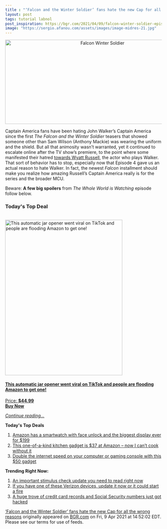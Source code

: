 ```yaml
---
title : "‘Falcon and the Winter Soldier’ fans hate the new Cap for all the wrong reasons"
layout: post
tags: tutorial labnol
post_inspiration: https://bgr.com/2021/04/09/falcon-winter-soldier-episode-4-review-john-walker-captain-america-amazing/
image: "https://sergio.afanou.com/assets/images/image-midres-21.jpg"
---
```


<center><a href="https://bgr.com/2021/04/09/falcon-winter-soldier-episode-4-review-john-walker-captain-america-amazing/" class="bgr-rss-featured-image bgr-rss-test-class"><img loading="lazy" width="610" height="271" src="https://bgr.com/wp-content/uploads/2021/04/falcon-winter-soldier-john-walker-wyatt-russell.jpg?quality=70&amp;strip=all&amp;w=610" class="attachment-feed_normal size-feed_normal wp-post-image" alt="Falcon Winter Soldier" loading="lazy" srcset="https://bgr.com/wp-content/uploads/2021/04/falcon-winter-soldier-john-walker-wyatt-russell.jpg 1600w, https://bgr.com/wp-content/uploads/2021/04/falcon-winter-soldier-john-walker-wyatt-russell.jpg?resize=150,67 150w, https://bgr.com/wp-content/uploads/2021/04/falcon-winter-soldier-john-walker-wyatt-russell.jpg?resize=300,133 300w, https://bgr.com/wp-content/uploads/2021/04/falcon-winter-soldier-john-walker-wyatt-russell.jpg?resize=768,341 768w, https://bgr.com/wp-content/uploads/2021/04/falcon-winter-soldier-john-walker-wyatt-russell.jpg?resize=1024,455 1024w, https://bgr.com/wp-content/uploads/2021/04/falcon-winter-soldier-john-walker-wyatt-russell.jpg?resize=1536,683 1536w, https://bgr.com/wp-content/uploads/2021/04/falcon-winter-soldier-john-walker-wyatt-russell.jpg?resize=610,271 610w, https://bgr.com/wp-content/uploads/2021/04/falcon-winter-soldier-john-walker-wyatt-russell.jpg?resize=664,295 664w, https://bgr.com/wp-content/uploads/2021/04/falcon-winter-soldier-john-walker-wyatt-russell.jpg?resize=1200,533 1200w, https://bgr.com/wp-content/uploads/2021/04/falcon-winter-soldier-john-walker-wyatt-russell.jpg?resize=782,348 782w, https://bgr.com/wp-content/uploads/2021/04/falcon-winter-soldier-john-walker-wyatt-russell.jpg?resize=827,367 827w, https://bgr.com/wp-content/uploads/2021/04/falcon-winter-soldier-john-walker-wyatt-russell.jpg?resize=800,356 800w" sizes="(max-width: 610px) 100vw, 610px" title="Falcon Winter Soldier" /></a></center><p>Captain America fans have been hating John Walker&rsquo;s Captain America since the first <em>The Falcon and the Winter Soldier</em> teasers that showed someone other than Sam Wilson (Anthony Mackie) was wearing the uniform and the shield. But all that animosity wasn&rsquo;t warranted, yet it continued to escalate online after the TV show&rsquo;s premiere, to the point where some manifested their hatred <a href="https://www.fortressofsolitude.co.za/wyatt-russell-receiving-death-threats-for-john-walker-captain-america/">towards Wyatt Russell</a>, the actor who plays Walker. That sort of behavior has to stop, especially now that Episode 4 gave us an actual reason to hate Walker. In fact, the newest <em>Falcon</em> installment should make you realize how amazing Russell&rsquo;s Captain America really is for the series and the broader MCU.</p>
<p>Beware: <strong>A few big spoilers</strong> from <em>The Whole World is Watching</em> episode follow below.</p>
<h3>Today's Top Deal</h3>
<p><a href="https://www.amazon.com/Electric-Restaurant-Automatic-Arthritis-Arthritic/dp/B07P1SKJV4?tag=b0c55topdeals-20"><br><img height="500px" width="377px" src="https://m.media-amazon.com/images/I/41BrmKFw4vL.jpg" alt="This automatic jar opener went viral on TikTok and people are flooding Amazon to get one!"><br></a></p>
<h4><a href="https://www.amazon.com/Electric-Restaurant-Automatic-Arthritis-Arthritic/dp/B07P1SKJV4?tag=b0c55rss-20">This automatic jar opener went viral on TikTok and people are flooding Amazon to get one!</a></h4>
<p><a href="https://www.amazon.com/Electric-Restaurant-Automatic-Arthritis-Arthritic/dp/B07P1SKJV4?tag=b0c55rss-20">Price: <strong>$44.99</strong></a><br><strong><a href="https://www.amazon.com/Electric-Restaurant-Automatic-Arthritis-Arthritic/dp/B07P1SKJV4?tag=b0c55rss-20">Buy Now</a></strong></p>
<p><a href="https://bgr.com/2021/04/09/falcon-winter-soldier-episode-4-review-john-walker-captain-america-amazing/" class="more-link"><em>Continue reading...</em></a></p>

<p><strong>Today's Top Deals</strong></p>
<ol>
<li><a href="https://bgr.com/2021/04/09/android-smartwatch-amazon-deal-ticwris-max-s/?utm_source=rss&#038;utm_campaign=topdeals">Amazon has a smartwatch with face unlock and the biggest display ever for $199</a></li>
<li><a href="https://bgr.com/2021/04/08/best-kitchen-gadgets-2021-amazon-deal-finamill/?utm_source=rss&#038;utm_campaign=topdeals">This one-of-a-kind kitchen gadget is $37 at Amazon &#8211; now I can&#8217;t cook without it</a></li>
<li><a href="https://bgr.com/2021/04/09/double-the-internet-speed-on-your-computer-or-gaming-console-with-this-50-gadget/?utm_source=rss&#038;utm_campaign=topdeals">Double the internet speed on your computer or gaming console with this $50 gadget</a></li>
</ol>

<p><strong>Trending Right Now:</strong></p>
<ol>
<li><a href="https://bgr.com/2021/04/09/stimulus-check-update-how-to-file-recovery-rebate-credit-with-irs/">An important stimulus check update you need to read right now</a></li>
<li><a href="https://bgr.com/2021/04/09/product-recall-verizon-hotspot/">If you have one of these Verizon devices, update it now or it could start a fire</a></li>
<li><a href="https://bgr.com/2021/04/08/data-breach-leaks-credit-card-records-and-social-security-numbers/">A huge trove of credit card records and Social Security numbers just got hacked</a></li>
</ol>
<p><a href="https://bgr.com/2021/04/09/falcon-winter-soldier-episode-4-review-john-walker-captain-america-amazing/">&#8216;Falcon and the Winter Soldier&#8217; fans hate the new Cap for all the wrong reasons</a> originally appeared on <a href="http://bgr.com">BGR.com</a> on Fri, 9 Apr 2021 at 14:52:02 EDT. Please see our terms for use of feeds.</p>